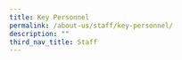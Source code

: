 ```yaml
---
title: Key Personnel
permalink: /about-us/staff/key-personnel/
description: ""
third_nav_title: Staff
---
```

